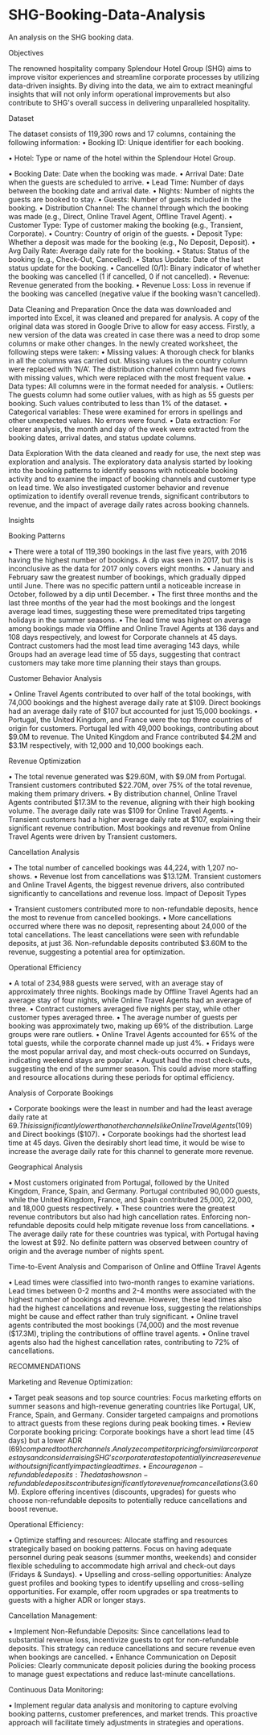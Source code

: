 # SHG-Booking-Data-Analysis
An analysis on the SHG booking data.

Objectives

The renowned hospitality company Splendour Hotel Group (SHG) aims to improve visitor experiences and streamline corporate processes by utilizing data-driven insights. By diving into the data, we aim to extract meaningful insights that will not only inform operational improvements but also contribute to SHG's overall success in delivering unparalleled hospitality.


Dataset

The dataset consists of 119,390 rows and 17 columns, containing the following information:
•	Booking ID: Unique identifier for each booking.

•	Hotel: Type or name of the hotel within the Splendour Hotel Group.

•	Booking Date: Date when the booking was made.
•	Arrival Date: Date when the guests are scheduled to arrive.
•	Lead Time: Number of days between the booking date and arrival date.
•	Nights: Number of nights the guests are booked to stay.
•	Guests: Number of guests included in the booking.
•	Distribution Channel: The channel through which the booking was made (e.g., Direct, Online Travel Agent, Offline Travel Agent).
•	Customer Type: Type of customer making the booking (e.g., Transient, Corporate).
•	Country: Country of origin of the guests.
•	Deposit Type: Whether a deposit was made for the booking (e.g., No Deposit, Deposit).
•	Avg Daily Rate: Average daily rate for the booking.
•	Status: Status of the booking (e.g., Check-Out, Cancelled).
•	Status Update: Date of the last status update for the booking.
•	Cancelled (0/1): Binary indicator of whether the booking was cancelled (1 if cancelled, 0 if not cancelled).
•	Revenue: Revenue generated from the booking.
•	Revenue Loss: Loss in revenue if the booking was cancelled (negative value if the booking wasn't cancelled).


Data Cleaning and Preparation
Once the data was downloaded and imported into Excel, it was cleaned and prepared for analysis. A copy of the original data was stored in Google Drive to allow for easy access. Firstly, a new version of the data was created in case there was a need to drop some columns or make other changes. In the newly created worksheet, the following steps were taken:
•	Missing values: A thorough check for blanks in all the columns was carried out. Missing values in the country column were replaced with ‘N/A’. The distribution channel column had five rows with missing values, which were replaced with the most frequent value.
•	Data types: All columns were in the format needed for analysis.
•	Outliers: The guests column had some outlier values, with as high as 55 guests per booking. Such values contributed to less than 1% of the dataset.
•	Categorical variables: These were examined for errors in spellings and other unexpected values. No errors were found.
•	Data extraction: For clearer analysis, the month and day of the week were extracted from the booking dates, arrival dates, and status update columns.


Data Exploration
With the data cleaned and ready for use, the next step was exploration and analysis. The exploratory data analysis started by looking into the booking patterns to identify seasons with noticeable booking activity and to examine the impact of booking channels and customer type on lead time. We also investigated customer behavior and revenue optimization to identify overall revenue trends, significant contributors to revenue, and the impact of average daily rates across booking channels.


Insights

Booking Patterns

•	There were a total of 119,390 bookings in the last five years, with 2016 having the highest number of bookings. A dip was seen in 2017, but this is inconclusive as the data for 2017 only covers eight months.
•	January and February saw the greatest number of bookings, which gradually dipped until June. There was no specific pattern until a noticeable increase in October, followed by a dip until December.
•	The first three months and the last three months of the year had the most bookings and the longest average lead times, suggesting these were premeditated trips targeting holidays in the summer seasons.
•	The lead time was highest on average among bookings made via Offline and Online Travel Agents at 136 days and 108 days respectively, and lowest for Corporate channels at 45 days. Contract customers had the most lead time averaging 143 days, while Groups had an average lead time of 55 days, suggesting that contract customers may take more time planning their stays than groups.

Customer Behavior Analysis

•	Online Travel Agents contributed to over half of the total bookings, with 74,000 bookings and the highest average daily rate at $109. Direct bookings had an average daily rate of $107 but accounted for just 15,000 bookings.
•	Portugal, the United Kingdom, and France were the top three countries of origin for customers. Portugal led with 49,000 bookings, contributing about $9.0M to revenue. The United Kingdom and France contributed $4.2M and $3.1M respectively, with 12,000 and 10,000 bookings each.

Revenue Optimization

•	The total revenue generated was $29.60M, with $9.0M from Portugal. Transient customers contributed $22.70M, over 75% of the total revenue, making them primary drivers.
•	By distribution channel, Online Travel Agents contributed $17.3M to the revenue, aligning with their high booking volume. The average daily rate was $109 for Online Travel Agents.
•	Transient customers had a higher average daily rate at $107, explaining their significant revenue contribution. Most bookings and revenue from Online Travel Agents were driven by Transient customers.

Cancellation Analysis

•	The total number of cancelled bookings was 44,224, with 1,207 no-shows.
•	Revenue lost from cancellations was $13.12M. Transient customers and Online Travel Agents, the biggest revenue drivers, also contributed significantly to cancellations and revenue loss.
Impact of Deposit Types

•	Transient customers contributed more to non-refundable deposits, hence the most to revenue from cancelled bookings.
•	More cancellations occurred where there was no deposit, representing about 24,000 of the total cancellations. The least cancellations were seen with refundable deposits, at just 36. Non-refundable deposits contributed $3.60M to the revenue, suggesting a potential area for optimization.

Operational Efficiency

•	A total of 234,988 guests were served, with an average stay of approximately three nights. Bookings made by Offline Travel Agents had an average stay of four nights, while Online Travel Agents had an average of three.
•	Contract customers averaged five nights per stay, while other customer types averaged three.
•	The average number of guests per booking was approximately two, making up 69% of the distribution. Large groups were rare outliers.
•	Online Travel Agents accounted for 65% of the total guests, while the corporate channel made up just 4%.
•	Fridays were the most popular arrival day, and most check-outs occurred on Sundays, indicating weekend stays are popular.
•	August had the most check-outs, suggesting the end of the summer season. This could advise more staffing and resource allocations during these periods for optimal efficiency.

Analysis of Corporate Bookings

•	Corporate bookings were the least in number and had the least average daily rate at $69. This is significantly lower than other channels like Online Travel Agents ($109) and Direct bookings ($107).
•	Corporate bookings had the shortest lead time at 45 days. Given the desirably short lead time, it would be wise to increase the average daily rate for this channel to generate more revenue.

Geographical Analysis

•	Most customers originated from Portugal, followed by the United Kingdom, France, Spain, and Germany. Portugal contributed 90,000 guests, while the United Kingdom, France, and Spain contributed 25,000, 22,000, and 18,000 guests respectively.
•	These countries were the greatest revenue contributors but also had high cancellation rates. Enforcing non-refundable deposits could help mitigate revenue loss from cancellations.
•	The average daily rate for these countries was typical, with Portugal having the lowest at $92. No definite pattern was observed between country of origin and the average number of nights spent.

Time-to-Event Analysis and Comparison of Online and Offline Travel Agents

•	Lead times were classified into two-month ranges to examine variations. Lead times between 0-2 months and 2-4 months were associated with the highest number of bookings and revenue. However, these lead times also had the highest cancellations and revenue loss, suggesting the relationships might be cause and effect rather than truly significant.
•	Online travel agents contributed the most bookings (74,000) and the most revenue ($17.3M), tripling the contributions of offline travel agents.
•	Online travel agents also had the highest cancellation rates, contributing to 72% of cancellations.


RECOMMENDATIONS

Marketing and Revenue Optimization:

•	Target peak seasons and top source countries: Focus marketing efforts on summer seasons and high-revenue generating countries like Portugal, UK, France, Spain, and Germany. Consider targeted campaigns and promotions to attract guests from these regions during peak booking times.
•	Review Corporate booking pricing: Corporate bookings have a short lead time (45 days) but a lower ADR ($69) compared to other channels. Analyze competitor pricing for similar corporate stays and consider raising SHG's corporate rates to potentially increase revenue without significantly impacting lead times.
•	Encourage non-refundable deposits: The data shows non-refundable deposits contribute significantly to revenue from cancellations ($3.60M). Explore offering incentives (discounts, upgrades) for guests who choose non-refundable deposits to potentially reduce cancellations and boost revenue.

Operational Efficiency:

•	Optimize staffing and resources: Allocate staffing and resources strategically based on booking patterns. Focus on having adequate personnel during peak seasons (summer months, weekends) and consider flexible scheduling to accommodate high arrival and check-out days (Fridays & Sundays).
•	Upselling and cross-selling opportunities: Analyze guest profiles and booking types to identify upselling and cross-selling opportunities. For example, offer room upgrades or spa treatments to guests with a higher ADR or longer stays.

Cancellation Management:

•	Implement Non-Refundable Deposits: Since cancellations lead to substantial revenue loss, incentivize guests to opt for non-refundable deposits. This strategy can reduce cancellations and secure revenue even when bookings are cancelled.
•	Enhance Communication on Deposit Policies: Clearly communicate deposit policies during the booking process to manage guest expectations and reduce last-minute cancellations.

Continuous Data Monitoring:

•	Implement regular data analysis and monitoring to capture evolving booking patterns, customer preferences, and market trends. This proactive approach will facilitate timely adjustments in strategies and operations.
